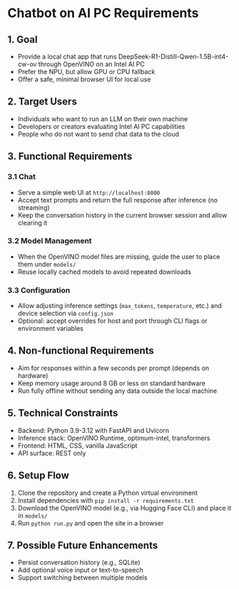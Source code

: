 # Chatbot on AI PC Requirements

## 1. Goal
- Provide a local chat app that runs DeepSeek-R1-Distill-Qwen-1.5B-int4-cw-ov through OpenVINO on an Intel AI PC
- Prefer the NPU, but allow GPU or CPU fallback
- Offer a safe, minimal browser UI for local use

## 2. Target Users
- Individuals who want to run an LLM on their own machine
- Developers or creators evaluating Intel AI PC capabilities
- People who do not want to send chat data to the cloud

## 3. Functional Requirements
### 3.1 Chat
- Serve a simple web UI at `http://localhost:8000`
- Accept text prompts and return the full response after inference (no streaming)
- Keep the conversation history in the current browser session and allow clearing it

### 3.2 Model Management
- When the OpenVINO model files are missing, guide the user to place them under `models/`
- Reuse locally cached models to avoid repeated downloads

### 3.3 Configuration
- Allow adjusting inference settings (`max_tokens`, `temperature`, etc.) and device selection via `config.json`
- Optional: accept overrides for host and port through CLI flags or environment variables

## 4. Non-functional Requirements
- Aim for responses within a few seconds per prompt (depends on hardware)
- Keep memory usage around 8 GB or less on standard hardware
- Run fully offline without sending any data outside the local machine

## 5. Technical Constraints
- Backend: Python 3.9-3.12 with FastAPI and Uvicorn
- Inference stack: OpenVINO Runtime, optimum-intel, transformers
- Frontend: HTML, CSS, vanilla JavaScript
- API surface: REST only

## 6. Setup Flow
1. Clone the repository and create a Python virtual environment
2. Install dependencies with `pip install -r requirements.txt`
3. Download the OpenVINO model (e.g., via Hugging Face CLI) and place it in `models/`
4. Run `python run.py` and open the site in a browser

## 7. Possible Future Enhancements
- Persist conversation history (e.g., SQLite)
- Add optional voice input or text-to-speech
- Support switching between multiple models
